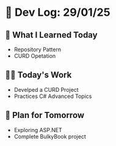 # 📝 Dev Log: 29/01/25

## 📌 What I Learned Today

- Repository Pattern
- CURD Opetation

## 👨‍💻 Today's Work

- Develped a CURD Project
- Practices C# Advanced Topics

## 📝 Plan for Tomorrow

- Exploring ASP.NET
- Complete BulkyBook project
